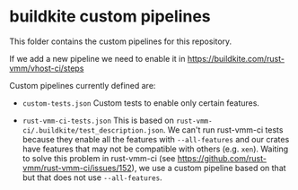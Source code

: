 # buildkite custom pipelines

This folder contains the custom pipelines for this repository.

If we add a new pipeline we need to enable it in
https://buildkite.com/rust-vmm/vhost-ci/steps

Custom pipelines currently defined are:
- `custom-tests.json`
  Custom tests to enable only certain features.

- `rust-vmm-ci-tests.json`
  This is based on `rust-vmm-ci/.buildkite/test_description.json`.
  We can't run rust-vmm-ci tests because they enable all the features with
  `--all-features` and our crates have features that may not be compatible with
  others (e.g. `xen`). Waiting to solve this problem in rust-vmm-ci (see
  https://github.com/rust-vmm/rust-vmm-ci/issues/152), we use a custom
  pipeline based on that but that does not use `--all-features`.
